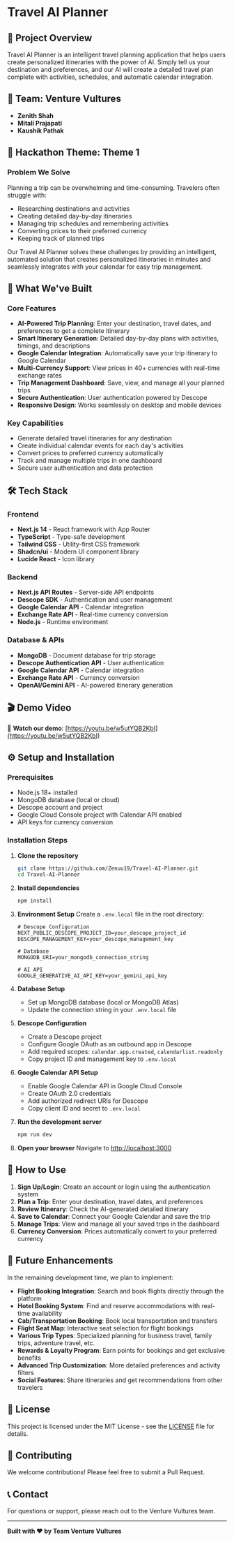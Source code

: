 # Travel AI Planner

## 🌟 Project Overview

Travel AI Planner is an intelligent travel planning application that helps users create personalized itineraries with the power of AI. Simply tell us your destination and preferences, and our AI will create a detailed travel plan complete with activities, schedules, and automatic calendar integration.

## 👥 Team: Venture Vultures

- **Zenith Shah**
- **Mitali Prajapati** 
- **Kaushik Pathak**

## 🎯 Hackathon Theme: Theme 1

### Problem We Solve

Planning a trip can be overwhelming and time-consuming. Travelers often struggle with:
- Researching destinations and activities
- Creating detailed day-by-day itineraries
- Managing trip schedules and remembering activities
- Converting prices to their preferred currency
- Keeping track of planned trips

Our Travel AI Planner solves these challenges by providing an intelligent, automated solution that creates personalized itineraries in minutes and seamlessly integrates with your calendar for easy trip management.

## 🚀 What We've Built

### Core Features
- **AI-Powered Trip Planning**: Enter your destination, travel dates, and preferences to get a complete itinerary
- **Smart Itinerary Generation**: Detailed day-by-day plans with activities, timings, and descriptions
- **Google Calendar Integration**: Automatically save your trip itinerary to Google Calendar
- **Multi-Currency Support**: View prices in 40+ currencies with real-time exchange rates
- **Trip Management Dashboard**: Save, view, and manage all your planned trips
- **Secure Authentication**: User authentication powered by Descope
- **Responsive Design**: Works seamlessly on desktop and mobile devices

### Key Capabilities
- Generate detailed travel itineraries for any destination
- Create individual calendar events for each day's activities
- Convert prices to preferred currency automatically
- Track and manage multiple trips in one dashboard
- Secure user authentication and data protection

## 🛠️ Tech Stack

### Frontend
- **Next.js 14** - React framework with App Router
- **TypeScript** - Type-safe development
- **Tailwind CSS** - Utility-first CSS framework
- **Shadcn/ui** - Modern UI component library
- **Lucide React** - Icon library

### Backend
- **Next.js API Routes** - Server-side API endpoints
- **Descope SDK** - Authentication and user management
- **Google Calendar API** - Calendar integration
- **Exchange Rate API** - Real-time currency conversion
- **Node.js** - Runtime environment

### Database & APIs
- **MongoDB** - Document database for trip storage
- **Descope Authentication API** - User authentication
- **Google Calendar API** - Calendar integration
- **Exchange Rate API** - Currency conversion
- **OpenAI/Gemini API** - AI-powered itinerary generation

## 🎬 Demo Video

🎥 **Watch our demo**: [https://youtu.be/w5utYQB2KbI](https://youtu.be/w5utYQB2KbI)

## ⚙️ Setup and Installation

### Prerequisites
- Node.js 18+ installed
- MongoDB database (local or cloud)
- Descope account and project
- Google Cloud Console project with Calendar API enabled
- API keys for currency conversion

### Installation Steps

1. **Clone the repository**
   ```bash
   git clone https://github.com/Zenuu19/Travel-AI-Planner.git
   cd Travel-AI-Planner
   ```

2. **Install dependencies**
   ```bash
   npm install
   ```

3. **Environment Setup**
   Create a `.env.local` file in the root directory:
   ```env
   # Descope Configuration
   NEXT_PUBLIC_DESCOPE_PROJECT_ID=your_descope_project_id
   DESCOPE_MANAGEMENT_KEY=your_descope_management_key

   # Database
   MONGODB_URI=your_mongodb_connection_string

   # AI API 
   GOOGLE_GENERATIVE_AI_API_KEY=your_gemini_api_key
   ```

4. **Database Setup**
   - Set up MongoDB database (local or MongoDB Atlas)
   - Update the connection string in your `.env.local` file

5. **Descope Configuration**
   - Create a Descope project
   - Configure Google OAuth as an outbound app in Descope
   - Add required scopes: `calendar.app.created`, `calendarlist.readonly`
   - Copy project ID and management key to `.env.local`

6. **Google Calendar API Setup**
   - Enable Google Calendar API in Google Cloud Console
   - Create OAuth 2.0 credentials
   - Add authorized redirect URIs for Descope
   - Copy client ID and secret to `.env.local`

7. **Run the development server**
   ```bash
   npm run dev
   ```

8. **Open your browser**
   Navigate to [http://localhost:3000](http://localhost:3000)

## 🔄 How to Use

1. **Sign Up/Login**: Create an account or login using the authentication system
2. **Plan a Trip**: Enter your destination, travel dates, and preferences
3. **Review Itinerary**: Check the AI-generated detailed itinerary
4. **Save to Calendar**: Connect your Google Calendar and save the trip
5. **Manage Trips**: View and manage all your saved trips in the dashboard
6. **Currency Conversion**: Prices automatically convert to your preferred currency

## 🚀 Future Enhancements

In the remaining development time, we plan to implement:

- **Flight Booking Integration**: Search and book flights directly through the platform
- **Hotel Booking System**: Find and reserve accommodations with real-time availability
- **Cab/Transportation Booking**: Book local transportation and transfers
- **Flight Seat Map**: Interactive seat selection for flight bookings
- **Various Trip Types**: Specialized planning for business travel, family trips, adventure travel, etc.
- **Rewards & Loyalty Program**: Earn points for bookings and get exclusive benefits
- **Advanced Trip Customization**: More detailed preferences and activity filters
- **Social Features**: Share itineraries and get recommendations from other travelers

## 📄 License

This project is licensed under the MIT License - see the [LICENSE](LICENSE) file for details.

## 🤝 Contributing

We welcome contributions! Please feel free to submit a Pull Request.

## 📞 Contact

For questions or support, please reach out to the Venture Vultures team.

---

**Built with ❤️ by Team Venture Vultures**
